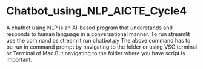 # Chatbot_using_NLP_AICTE_Cycle4
A chatbot using NLP is an AI-based program that understands and responds to human language in a conversational manner.
To run streamlit use the command as
streamlit run chatbot.py
The above command has to be run in command prompt by navigating to the folder or using VSC terminal or Terminal of Mac.But navigating to the folder where you have script is important.
